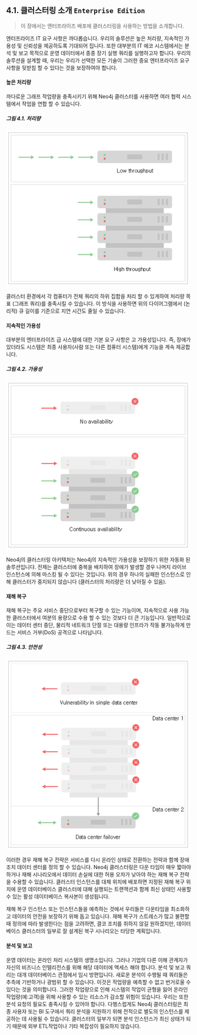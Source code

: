 ## 4.1. 클러스터링 소개 `Enterprise Edition`
> 이 장에서는 엔터프라이즈 배포에 클러스터링을 사용하는 방법을 소개합니다.

엔터프라이즈 IT 요구 사항은 까다롭습니다. 우리의 솔루션은 높은 처리량, 지속적인 가용성 및 신뢰성을 제공하도록 기대되어 집니다. 또한 대부분의 IT 에코 시스템에서는 분석 및 보고 목적으로 운영 데이터에서 종종 장기 실행 쿼리를 실행하고자 합니다. 우리의 솔루션을 설계할 때, 우리는 우리가 선택한 모든 기술이 그러한 중요 엔터프라이즈 요구 사항을 뒷받침 할 수 있다는 것을 보장하여야 합니다.

#### 높은 처리량
까다로운 그래프 작업량을 충족시키기 위해 Neo4j 클러스터를 사용하면 여러 협력 시스템에서 작업을 연합 할 수 있습니다.

##### 그림 4.1. 처리량
![](./4.1.throughput.png)

클러스터 환경에서 각 컴퓨터가 전체 쿼리의 하위 집합을 처리 할 수 있게하여 처리량 목표 (그래프 쿼리)를 충족시킬 수 있습니다. 이 방식을 사용하면 위의 다이어그램에서 (논리적) 큐 길이를 기준으로 지연 시간도 줄일 수 있습니다.

#### 지속적인 가용성
대부분의 엔터프라이즈 급 시스템에 대한 기본 요구 사항은 고 가용성입니다. 즉, 장애가 있더라도 시스템은 최종 사용자(사람 또는 다른 컴퓨터 시스템)에게 기능을 계속 제공합니다.

##### 그림 4.2. 가용성
![](./4.2.availability.png)

Neo4j의 클러스터링 아키텍처는 Neo4j의 지속적인 가용성을 보장하기 위한 자동화 된 솔루션입니다. 전제는 클러스터에 중복을 배치하여 장애가 발생할 경우 나머지 라이브 인스턴스에 의해 마스킹 될 수 있다는 것입니다. 위의 경우 하나의 실패한 인스턴스로 인해 클러스터가 중지되지 않습니다 (클러스터의 처리량은 더 낮아질 수 있음).

#### 재해 복구
재해 복구는 주요 서비스 중단으로부터 복구할 수 있는 기능이며, 지속적으로 사용 가능한 클러스터에서 여분의 용량으로 수용 할 수 있는 것보다 더 큰 기능입니다. 일반적으로 이는 데이터 센터 중단, 물리적 네트워크 단절 또는 대용량 인프라가 작동 불가능하게 만드는 서비스 거부(DoS) 공격으로 나타납니다.

##### 그림 4.3. 안전성
![](./4.3.safety.png)

이러한 경우 재해 복구 전략은 서비스를 다시 온라인 상태로 전환하는 전략과 함께 장애 조치 데이터 센터를 정의 할 수 있습니다. Neo4j 클러스터링은 다운 타임이 매우 짧아야 하거나 재해 시나리오에서 데이터 손실에 대한 허용 오차가 낮아야 하는 재해 복구 전략을 수용할 수 있습니다. 클러스터 인스턴스를 대체 위치에 배포하면 지정된 재해 복구 위치에 운영 데이터베이스 클러스터에 대해 실행되는 트랜잭션과 함께 최신 상태인 사용할 수 있는 활성 데이터베이스 복사본이 생성됩니다.

재해 복구 인스턴스 또는 인스턴스들을 예측하는 것에서 우리들은 다운타임을 최소화하고 데이터의 안전을 보장하기 위해 돕고 있습니다. 재해 복구가 스트레스가 많고 불편할 때 정의에 따라 발생한다는 점을 고려하면, 결코 조치를 취하지 않길 원하겠지만, 데이터베이스 클러스터의 일부로 잘 설계된 복구 시나리오는 타당한 계획입니다.

#### 분석 및 보고
운영 데이터는 온라인 처리 시스템의 생명소입니다. 그러나 기업의 다른 이해 관계자가 자신의 비즈니스 인텔리전스를 위해 해당 데이터에 액세스 해야 합니다. 분석 및 보고 쿼리는 대개 데이터베이스 관점에서 임시 방편입니다. 새로운 분석이 수행될 때 쿼리들은 추측에 기반하거나 광범위 할 수 있습니다. 이것은 작업량을 예측할 수 없고 번거로울 수 있다는 것을 의미합니다. 그러한 작업량으로 인해 시스템의 작업이 균형을 잃어 온라인 작업량(예:고객)을 위해 사용할 수 있는 리소스가 감소할 위험이 있습니다. 우리는 또한 분석 요청의 필요도 충족시킬 수 있어야 합니다. 다행스럽게도 Neo4j 클러스터링은 최종 사용자 또는 BI 도구에서 쿼리 분석을 지원하기 위해 전적으로 별도의 인스턴스를 제공하는 데 사용될 수 있습니다. 클러스터의 일부가 되면 분석 인스턴스가 최신 상태가 되기 때문에 외부 ETL작업이나 기타 복잡성이 필요하지 않습니다.
